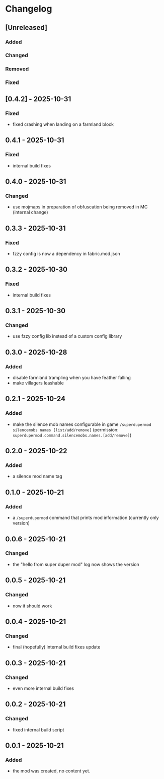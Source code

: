 # Changelog

## [Unreleased]

### Added

### Changed

### Removed

### Fixed

## [0.4.2] - 2025-10-31

### Fixed

- fixed crashing when landing on a farmland block

## 0.4.1 - 2025-10-31

### Fixed

- internal build fixes

## 0.4.0 - 2025-10-31

### Changed

- use mojmaps in preparation of obfuscation being removed in MC (internal change)

## 0.3.3 - 2025-10-31

### Fixed

- fzzy config is now a dependency in fabric.mod.json

## 0.3.2 - 2025-10-30

### Fixed

- internal build fixes

## 0.3.1 - 2025-10-30

### Changed

- use fzzy config lib instead of a custom config library

## 0.3.0 - 2025-10-28

### Added

- disable farmland trampling when you have feather falling
- make villagers leashable

## 0.2.1 - 2025-10-24

### Added

- make the silence mob names configurable in game `/superdupermod silencemobs names [list/add/remove]` (permission: `superdupermod.command.silencemobs.names.[add/remove]`)

## 0.2.0 - 2025-10-22

### Added

- a silence mod name tag

## 0.1.0 - 2025-10-21

### Added

- a `/superdupermod` command that prints mod information (currently only version)

## 0.0.6 - 2025-10-21

### Changed

- the "hello from super duper mod" log now shows the version

## 0.0.5 - 2025-10-21

### Changed

- now it should work

## 0.0.4 - 2025-10-21

### Changed

- final (hopefully) internal build fixes update

## 0.0.3 - 2025-10-21

### Changed

- even more internal build fixes

## 0.0.2 - 2025-10-21

### Changed

- fixed internal build script

## 0.0.1 - 2025-10-21

### Added

- the mod was created, no content yet.
